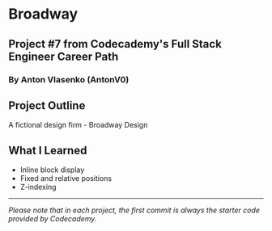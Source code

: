 # Broadway
## Project #7 from Codecademy's Full Stack Engineer Career Path
### By Anton Vlasenko (AntonV0)  
## Project Outline
A fictional design firm - Broadway Design
## What I Learned
  - Inline block display
  - Fixed and relative positions
  - Z-indexing
***
*Please note that in each project, the first commit is always the starter code provided by Codecademy.*
